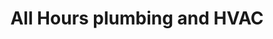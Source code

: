 ---
title: "All Hours plumbing and HVAC"
url: /heber-city/all-hours-plumbing-and-hvac/
shop: shop
---